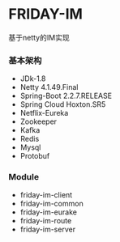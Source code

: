 # FRIDAY-IM
基于netty的IM实现


### 基本架构
* JDk-1.8
* Netty 4.1.49.Final
* Spring-Boot 2.2.7.RELEASE
* Spring Cloud Hoxton.SR5
* Netflix-Eureka
* Zookeeper
* Kafka
* Redis
* Mysql
* Protobuf

### Module
* friday-im-client
* friday-im-common
* friday-im-eurake
* friday-im-route
* friday-im-server



